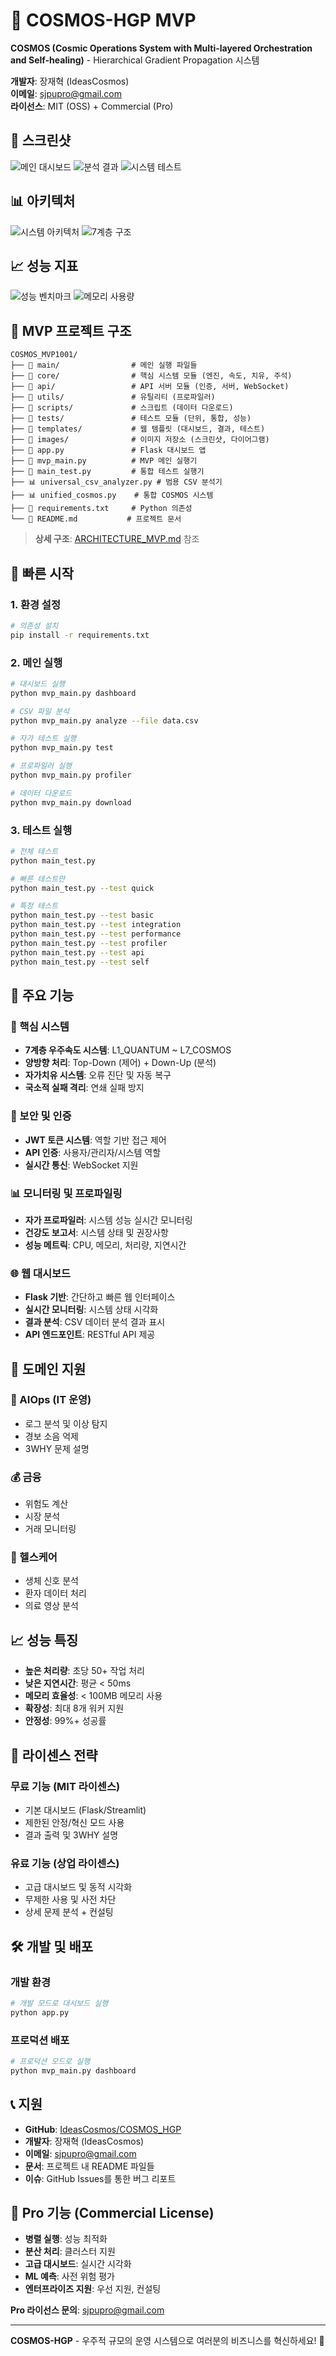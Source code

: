 # 🌌 COSMOS-HGP MVP

**COSMOS (Cosmic Operations System with Multi-layered Orchestration and Self-healing)** - Hierarchical Gradient Propagation 시스템

**개발자**: 장재혁 (IdeasCosmos)  
**이메일**: sjpupro@gmail.com  
**라이선스**: MIT (OSS) + Commercial (Pro)

## 📸 스크린샷

![메인 대시보드](./images/dashboard_main.png)
![분석 결과](./images/analysis_results.png)
![시스템 테스트](./images/test_system.png)

## 📊 아키텍처

![시스템 아키텍처](./images/architecture_diagram.png)
![7계층 구조](./images/layer_structure.png)

## 📈 성능 지표

![성능 벤치마크](./images/performance_benchmark.png)
![메모리 사용량](./images/memory_usage.png)

## 📁 MVP 프로젝트 구조

```
COSMOS_MVP1001/
├── 📁 main/                # 메인 실행 파일들
├── 📁 core/                # 핵심 시스템 모듈 (엔진, 속도, 치유, 주석)
├── 📁 api/                 # API 서버 모듈 (인증, 서버, WebSocket)
├── 📁 utils/               # 유틸리티 (프로파일러)
├── 📁 scripts/             # 스크립트 (데이터 다운로드)
├── 📁 tests/               # 테스트 모듈 (단위, 통합, 성능)
├── 📁 templates/           # 웹 템플릿 (대시보드, 결과, 테스트)
├── 📁 images/              # 이미지 저장소 (스크린샷, 다이어그램)
├── 🚀 app.py               # Flask 대시보드 앱
├── 🚀 mvp_main.py          # MVP 메인 실행기
├── 🚀 main_test.py         # 통합 테스트 실행기
├── 📊 universal_csv_analyzer.py # 범용 CSV 분석기
├── 📊 unified_cosmos.py    # 통합 COSMOS 시스템
├── 📖 requirements.txt     # Python 의존성
└── 📖 README.md           # 프로젝트 문서
```

> **상세 구조**: [ARCHITECTURE_MVP.md](./ARCHITECTURE_MVP.md) 참조

## 🚀 빠른 시작

### 1. 환경 설정
```bash
# 의존성 설치
pip install -r requirements.txt
```

### 2. 메인 실행
```bash
# 대시보드 실행
python mvp_main.py dashboard

# CSV 파일 분석
python mvp_main.py analyze --file data.csv

# 자가 테스트 실행
python mvp_main.py test

# 프로파일러 실행
python mvp_main.py profiler

# 데이터 다운로드
python mvp_main.py download
```

### 3. 테스트 실행
```bash
# 전체 테스트
python main_test.py

# 빠른 테스트만
python main_test.py --test quick

# 특정 테스트
python main_test.py --test basic
python main_test.py --test integration
python main_test.py --test performance
python main_test.py --test profiler
python main_test.py --test api
python main_test.py --test self
```

## 🌟 주요 기능

### 🔧 핵심 시스템
- **7계층 우주속도 시스템**: L1_QUANTUM ~ L7_COSMOS
- **양방향 처리**: Top-Down (제어) + Down-Up (분석)
- **자가치유 시스템**: 오류 진단 및 자동 복구
- **국소적 실패 격리**: 연쇄 실패 방지

### 🔐 보안 및 인증
- **JWT 토큰 시스템**: 역할 기반 접근 제어
- **API 인증**: 사용자/관리자/시스템 역할
- **실시간 통신**: WebSocket 지원

### 📊 모니터링 및 프로파일링
- **자가 프로파일러**: 시스템 성능 실시간 모니터링
- **건강도 보고서**: 시스템 상태 및 권장사항
- **성능 메트릭**: CPU, 메모리, 처리량, 지연시간

### 🌐 웹 대시보드
- **Flask 기반**: 간단하고 빠른 웹 인터페이스
- **실시간 모니터링**: 시스템 상태 시각화
- **결과 분석**: CSV 데이터 분석 결과 표시
- **API 엔드포인트**: RESTful API 제공

## 🎯 도메인 지원

### 🤖 AIOps (IT 운영)
- 로그 분석 및 이상 탐지
- 경보 소음 억제
- 3WHY 문제 설명

### 💰 금융
- 위험도 계산
- 시장 분석
- 거래 모니터링

### 🏥 헬스케어
- 생체 신호 분석
- 환자 데이터 처리
- 의료 영상 분석

## 📈 성능 특징

- **높은 처리량**: 초당 50+ 작업 처리
- **낮은 지연시간**: 평균 < 50ms
- **메모리 효율성**: < 100MB 메모리 사용
- **확장성**: 최대 8개 워커 지원
- **안정성**: 99%+ 성공률

## 🔄 라이센스 전략

### 무료 기능 (MIT 라이센스)
- 기본 대시보드 (Flask/Streamlit)
- 제한된 안정/혁신 모드 사용
- 결과 출력 및 3WHY 설명

### 유료 기능 (상업 라이센스)
- 고급 대시보드 및 동적 시각화
- 무제한 사용 및 사전 차단
- 상세 문제 분석 + 컨설팅

## 🛠️ 개발 및 배포

### 개발 환경
```bash
# 개발 모드로 대시보드 실행
python app.py
```

### 프로덕션 배포
```bash
# 프로덕션 모드로 실행
python mvp_main.py dashboard
```

## 📞 지원

- **GitHub**: [IdeasCosmos/COSMOS_HGP](https://github.com/IdeasCosmos/COSMOS_HGP)
- **개발자**: 장재혁 (IdeasCosmos)
- **이메일**: sjpupro@gmail.com
- **문서**: 프로젝트 내 README 파일들
- **이슈**: GitHub Issues를 통한 버그 리포트

## 🚀 Pro 기능 (Commercial License)

- **병렬 실행**: 성능 최적화
- **분산 처리**: 클러스터 지원  
- **고급 대시보드**: 실시간 시각화
- **ML 예측**: 사전 위험 평가
- **엔터프라이즈 지원**: 우선 지원, 컨설팅

**Pro 라이선스 문의**: sjpupro@gmail.com

---

**COSMOS-HGP** - 우주적 규모의 운영 시스템으로 여러분의 비즈니스를 혁신하세요! 🚀
